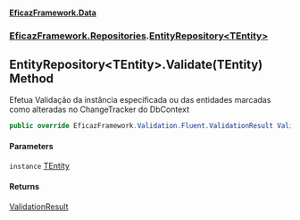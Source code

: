 #### [EficazFramework.Data](EficazFrameworkData.md 'EficazFramework Data')
### [EficazFramework.Repositories](EficazFrameworkData.md#EficazFramework_Repositories 'EficazFramework.Repositories').[EntityRepository&lt;TEntity&gt;](EntityRepository_TEntity_.md 'EficazFramework.Repositories.EntityRepository&lt;TEntity&gt;')
## EntityRepository&lt;TEntity&gt;.Validate(TEntity) Method
Efetua Validação da instância especificada ou das entidades marcadas como alteradas no ChangeTracker do DbContext  
```csharp
public override EficazFramework.Validation.Fluent.ValidationResult Validate(TEntity instance);
```
#### Parameters
<a name='EficazFramework_Repositories_EntityRepository_TEntity__Validate(TEntity)_instance'></a>
`instance` [TEntity](EntityRepository_TEntity_.md#EficazFramework_Repositories_EntityRepository_TEntity__TEntity 'EficazFramework.Repositories.EntityRepository&lt;TEntity&gt;.TEntity')  
  
#### Returns
[ValidationResult](ValidationResult.md 'EficazFramework.Validation.Fluent.ValidationResult')  
